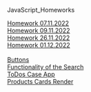 JavaScript_Homeworks

[Homework 07.11.2022](https://madinamehl.github.io/Frontend_JS/Lesson_09/Homework/)
<br>
[Homework 09.11.2022](https://madinamehl.github.io/Frontend_JS/Lesson_10/Homework/)
<br>
[Homework 26.11.2022](https://mehlmadina.github.io/Frontend_JS/Lesson_14/Homework/)
<br>
[Homework 01.12.2022](https://mehlmadina.github.io/Frontend_JS/Lesson_16/Homework/)
<br></br>
[Buttons](https://mehlmadina.github.io/Frontend_JS/Task/Lesson_05/index.html)
<br>
[Functionality of the Search](https://mehlmadina.github.io/Frontend_JS/Task/Lesson_08/)
<br>
[ToDos Case App](https://mehlmadina.github.io/Frontend_JS/Lesson_18/Classwork/)
<br>
[Products Cards Render](https://mehlmadina.github.io/Frontend_JS/Lesson_18/Homework/)

